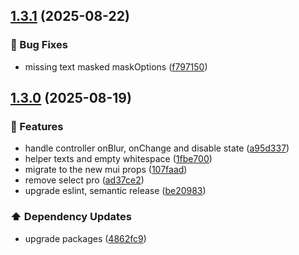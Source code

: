 ## [1.3.1](https://github.com/Paratco/rhf-mui-form/compare/1.3.0...1.3.1) (2025-08-22)

### 🐛 Bug Fixes

* missing text masked maskOptions ([f797150](https://github.com/Paratco/rhf-mui-form/commit/f797150208247f1ab00af61a7a327fa73c3eecf3))

## [1.3.0](https://github.com/Paratco/rhf-mui-form/compare/1.2.4...1.3.0) (2025-08-19)

### 🚀 Features

* handle controller onBlur, onChange and disable state ([a95d337](https://github.com/Paratco/rhf-mui-form/commit/a95d3375ac034ebcc909ec8631738fda961ddf30))
* helper texts and empty whitespace ([1fbe700](https://github.com/Paratco/rhf-mui-form/commit/1fbe700f7e08a3a49e1ce3fc25ada01511802f24))
* migrate to the new mui props ([107faad](https://github.com/Paratco/rhf-mui-form/commit/107faad0dc4a659092e0783367e8522ac9447824))
* remove select pro ([ad37ce2](https://github.com/Paratco/rhf-mui-form/commit/ad37ce2962672b4ffcc593ba89e310d511c95b3e))
* upgrade eslint, semantic release ([be20983](https://github.com/Paratco/rhf-mui-form/commit/be20983062a684759d387df2b1d16f109c05c708))

### ⬆️ Dependency Updates

* upgrade packages ([4862fc9](https://github.com/Paratco/rhf-mui-form/commit/4862fc9aa14a228021d30e098ed8775065c863b1))
